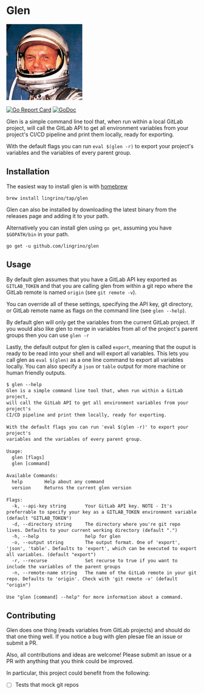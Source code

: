 # Glen

[![Glen](assets/logo-md.png?raw=true)](assets/logo-md.png "Glen")

[![Go Report Card](https://goreportcard.com/badge/github.com/lingrino/glen)](https://goreportcard.com/report/github.com/lingrino/glen)
[![GoDoc](https://godoc.org/github.com/lingrino/glen/glen?status.svg)](https://godoc.org/github.com/lingrino/glen/glen)

Glen is a simple command line tool that, when run within a local GitLab project, will call
the GitLab API to get all environment variables from your project's CI/CD pipeline and print
them locally, ready for exporting.

With the default flags you can run `eval $(glen -r)` to export your project's variables
and the variables of every parent group.

## Installation

The easiest way to install glen is with [homebrew][]

```console
brew install lingrino/tap/glen
```

Glen can also be installed by downloading the latest binary from the releases page and adding it
to your path.

Alternatively you can install glen using `go get`, assuming you have `$GOPATH/bin` in your path.

```console
go get -u github.com/lingrino/glen
```

## Usage

By default glen assumes that you have a GitLab API key exported as `GITLAB_TOKEN` and that you are
calling glen from within a git repo where the GitLab remote is named `origin` (see `git remote -v`).

You can override all of these settings, specifying the API key, git directory, or GitLab remote name
as flags on the command line (see `glen --help`).

By default glen will only get the variables from the current GitLab project. If you would also like
glen to merge in variables from all of the project's parent groups then you can use `glen -r`

Lastly, the default output for glen is called `export`, meaning that the ouput is ready to be read
into your shell and will export all variables. This lets you call glen as `eval $(glen)` as a one
line command to export all variables locally. You can also specify a `json` or `table` output for
more machine or human friendly outputs.

```console
$ glen --help
Glen is a simple command line tool that, when run within a GitLab project,
will call the GitLab API to get all environment variables from your project's
CI/CD pipeline and print them locally, ready for exporting.

With the default flags you can run 'eval $(glen -r)' to export your project's
variables and the variables of every parent group.

Usage:
  glen [flags]
  glen [command]

Available Commands:
  help        Help about any command
  version     Returns the current glen version

Flags:
  -k, --api-key string       Your GitLab API key. NOTE - It's preferrable to specify your key as a GITLAB_TOKEN environment variable (default "GITLAB_TOKEN")
  -d, --directory string     The directory where you're git repo lives. Defaults to your current working directory (default ".")
  -h, --help                 help for glen
  -o, --output string        The output format. One of 'export', 'json', 'table'. Defaults to 'export', which can be executed to export all variables. (default "export")
  -r, --recurse              Set recurse to true if you want to include the variables of the parent groups
  -n, --remote-name string   The name of the GitLab remote in your git repo. Defaults to 'origin'. Check with 'git remote -v' (default "origin")

Use "glen [command] --help" for more information about a command.
```

## Contributing

Glen does one thing (reads variables from GitLab projects) and should do that one thing well. If you
notice a bug with glen plesae file an issue or submit a PR.

Also, all contributions and ideas are welcome! Please submit an issue or a PR with anything that you
think could be improved.

In particular, this project could benefit from the following:

- [ ] Tests that mock git repos

[homebrew]: https://brew.sh/
